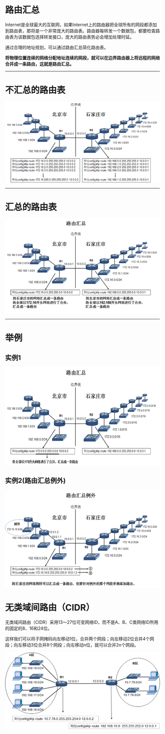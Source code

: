 # 路由汇总
Internet是全球最大的互联网，如果Internet上的路由器把全球所有的网段都添加到路由表，那将是一个非常庞大的路由表。路由器每转发一个数据包，都要检查路由表为该数据包选择转发接口，庞大的路由表势必会增加处理时延。

通过合理的地址规划，可以通过路由汇总简化路由表。

**将物理位置连续的网络分配地址连续的网段，就可以在边界路由器上将远程的网络合并成一条路由，这就是路由汇总。**

---

# 不汇总的路由表
![No-Gather-Route-Table](./assets/No-Gather-Route-Table.png)

---

# 汇总的路由表
![Gather-Router-Table](./assets/Gather-Router-Table.png)

---

# 举例
## 实例1
![Gather-Router-Table-Example1](./assets/Gather-Router-Table-Example1.png)

## 实例2(路由汇总例外)
![Gather-Router-Table-Example2](./assets/Gather-Router-Table-Example2.png)

# 无类域间路由（CIDR）
无类域间路由（CIDR）采用13～27位可变网络ID，而不是A、B、C类网络ID所用的固定的8、16和24位。

这样我们可以将子网掩码向左移动1位，合并两个网段；向左移动2位合并4个网段；向左移动3位合并8个网段；向左移动n位，就可以合并2n个网段。

![CIDR](./assets/CIDR.png)
